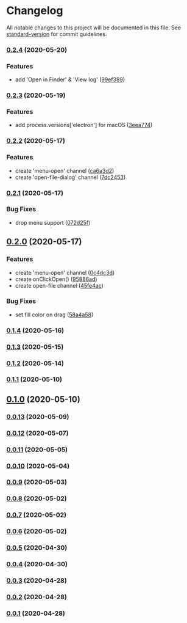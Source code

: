 # Changelog

All notable changes to this project will be documented in this file. See [standard-version](https://github.com/conventional-changelog/standard-version) for commit guidelines.

### [0.2.4](https://github.com/sprout2000/gen-icns/compare/v0.2.3...v0.2.4) (2020-05-20)


### Features

* add 'Open in Finder' & 'View log' ([99ef389](https://github.com/sprout2000/gen-icns/commit/99ef389adc3e78ae31ed543b242ba948fa2cebdd))

### [0.2.3](https://github.com/sprout2000/gen-icns/compare/v0.2.2...v0.2.3) (2020-05-19)


### Features

* add process.versions['electron'] for macOS ([3eea774](https://github.com/sprout2000/gen-icns/commit/3eea774c7d3bb2464a4256e39be5bc8e1c81e532))

### [0.2.2](https://github.com/sprout2000/gen-icns/compare/v0.2.1...v0.2.2) (2020-05-17)


### Features

* create 'menu-open' channel ([ca6a3d2](https://github.com/sprout2000/gen-icns/commit/ca6a3d275f803d84bbc00977de8d49009e0dd565))
* create 'open-file-dialog' channel ([7dc2453](https://github.com/sprout2000/gen-icns/commit/7dc24538791cc2cc7f8607768a0496ac5b705f56))

### [0.2.1](https://github.com/sprout2000/gen-icns/compare/v0.2.0...v0.2.1) (2020-05-17)


### Bug Fixes

* drop menu support ([072d25f](https://github.com/sprout2000/gen-icns/commit/072d25f4e1c8be69fbb315569b86a7174fcc3282))

## [0.2.0](https://github.com/sprout2000/gen-icns/compare/v0.1.4...v0.2.0) (2020-05-17)


### Features

* create 'menu-open' channel ([0c4dc3d](https://github.com/sprout2000/gen-icns/commit/0c4dc3d6102815532510b10fabf6edb36f1b2b94))
* create onClickOpen() ([95886ad](https://github.com/sprout2000/gen-icns/commit/95886ad57e55264e45a4810788f2f9a2569a8e0e))
* create open-file channel ([45fe4ac](https://github.com/sprout2000/gen-icns/commit/45fe4aca4a2c3ca38cb69a4ac998904653dc1373))


### Bug Fixes

* set fill color on drag ([58a4a58](https://github.com/sprout2000/gen-icns/commit/58a4a589490fab81a7d272d01e336476b76c8a1c))

### [0.1.4](https://github.com/sprout2000/gen-icns/compare/v0.1.3...v0.1.4) (2020-05-16)

### [0.1.3](https://github.com/sprout2000/gen-icns/compare/v0.1.2...v0.1.3) (2020-05-15)

### [0.1.2](https://github.com/sprout2000/gen-icns/compare/v0.1.1...v0.1.2) (2020-05-14)

### [0.1.1](https://github.com/sprout2000/gen-icns/compare/v0.1.0...v0.1.1) (2020-05-10)

## [0.1.0](https://github.com/sprout2000/gen-icns/compare/v0.0.13...v0.1.0) (2020-05-10)

### [0.0.13](https://github.com/sprout2000/gen-icns/compare/v0.0.12...v0.0.13) (2020-05-09)

### [0.0.12](https://github.com/sprout2000/gen-icns/compare/v0.0.11...v0.0.12) (2020-05-07)

### [0.0.11](https://github.com/sprout2000/gen-icns/compare/v0.0.10...v0.0.11) (2020-05-05)

### [0.0.10](https://github.com/sprout2000/gen-icns/compare/v0.0.9...v0.0.10) (2020-05-04)

### [0.0.9](https://github.com/sprout2000/gen-icns/compare/v0.0.8...v0.0.9) (2020-05-03)

### [0.0.8](https://github.com/sprout2000/gen-icns/compare/v0.0.7...v0.0.8) (2020-05-02)

### [0.0.7](https://github.com/sprout2000/gen-icns/compare/v0.0.6...v0.0.7) (2020-05-02)

### [0.0.6](https://github.com/sprout2000/gen-icns/compare/v0.0.5...v0.0.6) (2020-05-02)

### [0.0.5](https://github.com/sprout2000/gen-icns/compare/v0.0.4...v0.0.5) (2020-04-30)

### [0.0.4](https://github.com/sprout2000/gen-icns/compare/v0.0.3...v0.0.4) (2020-04-30)

### [0.0.3](https://github.com/sprout2000/gen-icns/compare/v0.0.2...v0.0.3) (2020-04-28)

### [0.0.2](https://github.com/sprout2000/gen-icns/compare/v0.0.1...v0.0.2) (2020-04-28)

### [0.0.1](https://github.com/sprout2000/gen-icns/compare/v0.0.0...v0.0.1) (2020-04-28)

